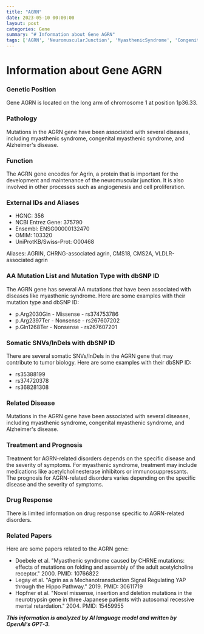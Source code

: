 ```yaml
---
title: "AGRN"
date: 2023-05-10 00:00:00
layout: post
categories: Gene
summary: "# Information about Gene AGRN"
tags: ['AGRN', 'NeuromuscularJunction', 'MyasthenicSyndrome', 'CongenitalMyasthenicSyndrome', 'AlzheimersDisease', 'Mutation', 'Treatment', 'Prognosis']
---
```


# Information about Gene AGRN

### Genetic Position

Gene AGRN is located on the long arm of chromosome 1 at position 1p36.33.

### Pathology

Mutations in the AGRN gene have been associated with several diseases, including myasthenic syndrome, congenital myasthenic syndrome, and Alzheimer's disease.

### Function

The AGRN gene encodes for Agrin, a protein that is important for the development and maintenance of the neuromuscular junction. It is also involved in other processes such as angiogenesis and cell proliferation.

### External IDs and Aliases

- HGNC: 356
- NCBI Entrez Gene: 375790
- Ensembl: ENSG00000132470
- OMIM: 103320
- UniProtKB/Swiss-Prot: O00468

Aliases: AGRIN, CHRNG-associated agrin, CMS18, CMS2A, VLDLR-associated agrin

### AA Mutation List and Mutation Type with dbSNP ID

The AGRN gene has several AA mutations that have been associated with diseases like myasthenic syndrome. Here are some examples with their mutation type and dbSNP ID:

- p.Arg2030Gln - Missense - rs374753786
- p.Arg2397Ter - Nonsense - rs267607202
- p.Gln1268Ter - Nonsense - rs267607201

### Somatic SNVs/InDels with dbSNP ID

There are several somatic SNVs/InDels in the AGRN gene that may contribute to tumor biology. Here are some examples with their dbSNP ID:

- rs35388199
- rs374720378
- rs368281308

### Related Disease 

Mutations in the AGRN gene have been associated with several diseases, including myasthenic syndrome, congenital myasthenic syndrome, and Alzheimer's disease.

### Treatment and Prognosis

Treatment for AGRN-related disorders depends on the specific disease and the severity of symptoms. For myasthenic syndrome, treatment may include medications like acetylcholinesterase inhibitors or immunosuppressants. The prognosis for AGRN-related disorders varies depending on the specific disease and the severity of symptoms.

### Drug Response

There is limited information on drug response specific to AGRN-related disorders.

### Related Papers

Here are some papers related to the AGRN gene:

- Doebele et al. "Myasthenic syndrome caused by CHRNE mutations: effects of mutations on folding and assembly of the adult acetylcholine receptor." 2000. PMID: 10766822
- Legay et al. "Agrin as a Mechanotransduction Signal Regulating YAP through the Hippo Pathway." 2019. PMID: 30611719
- Hopfner et al. "Novel missense, insertion and deletion mutations in the neurotrypsin gene in three Japanese patients with autosomal recessive mental retardation." 2004. PMID: 15459955

**_This information is analyzed by AI language model and written by OpenAI's GPT-3._**